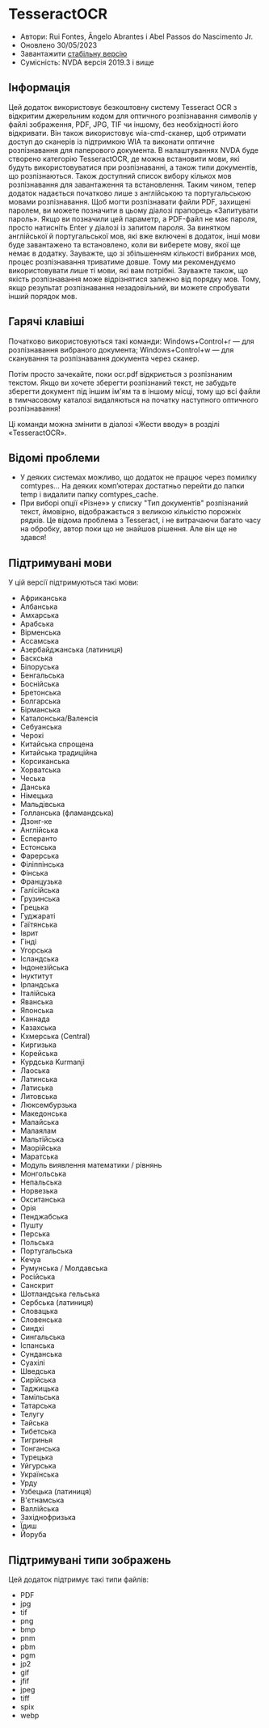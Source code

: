 # TesseractOCR


* Автори: Rui Fontes, Ângelo Abrantes і Abel Passos do Nascimento Jr.
* Оновлено 30/05/2023
* Завантажити [стабільну версію][1]
* Сумісність: NVDA версія 2019.3 і вище


## Інформація

Цей додаток використовує безкоштовну систему Tesseract OCR з відкритим джерельним кодом для оптичного розпізнавання символів у файлі зображення, PDF, JPG, TIF чи іншому, без необхідності його відкривати.
Він також використовує wia-cmd-сканер, щоб отримати доступ до сканерів із підтримкою WIA та виконати оптичне розпізнавання для паперового документа.
В налаштуваннях NVDA буде створено категорію TesseractOCR, де можна встановити мови, які будуть використовуватися при розпізнаванні, а також типи документів, що розпізнаються.
Також доступний список вибору кількох мов розпізнавання для завантаження та встановлення. Таким чином, тепер додаток надається початково лише з англійською та португальською мовами розпізнавання.
Щоб могти розпізнавати файли PDF, захищені паролем, ви можете позначити в цьому діалозі прапорець «Запитувати пароль».
Якщо ви позначили цей параметр, а PDF-файл не має пароля, просто натисніть Enter у діалозі із запитом пароля.
За винятком англійської й португальської мов, які вже включені в додаток, інші мови буде завантажено та встановлено, коли ви виберете мову, якої ще немає в додатку.
Зауважте, що зі збільшенням кількості вибраних мов, процес розпізнавання триватиме довше.
Тому ми рекомендуємо використовувати лише ті мови, які вам потрібні.
Зауважте також, що якість розпізнавання може відрізнятися залежно від порядку мов.
Тому, якщо результат розпізнавання незадовільний, ви можете спробувати інший порядок мов.


## Гарячі клавіші

Початково використовуються такі команди:
Windows+Control+r — для розпізнавання вибраного документа;
Windows+Control+w — для сканування та розпізнавання документа через сканер.

Потім просто зачекайте, поки ocr.pdf відкриється з розпізнаним текстом.
Якщо ви хочете зберегти розпізнаний текст, не забудьте зберегти документ під іншим ім'ям та в іншому місці, тому що всі файли в тимчасовому каталозі видаляються на початку наступного оптичного розпізнавання!

Ці команди можна змінити в діалозі «Жести вводу» в розділі «TesseractOCR».


## Відомі проблеми

* У деяких системах можливо, що додаток не працює через помилку comtypes...
На деяких комп’ютерах достатньо перейти до папки temp і видалити папку comtypes_cache.
* При виборі опції «Різне»» у списку "Тип документів" розпізнаний текст, ймовірно, відображається з великою кількістю порожніх рядків.
Це відома проблема з Tesseract, і не витрачаючи багато часу на обробку, автор поки що не знайшов рішення. Але він ще не здався!


## Підтримувані мови

У цій версії підтримуються такі мови:
* Африканська
* Албанська
* Амхарська
* Арабська
* Вірменська
* Ассамська
* Азербайджанська (латиниця)
* Баскська
* Білоруська
* Бенгальська
* Боснійська
* Бретонська
* Болгарська
* Бірманська
* Каталонська/Валенсія
* Себуанська
* Черокі
* Китайська спрощена
* Китайська традиційна
* Корсиканська
* Хорватська
* Чеська
* Данська
* Німецька
* Мальдівська
* Голланська (фламандська)
* Дзонг-ке
* Англійська
* Есперанто
* Естонська
* Фарерська
* Філіппінська
* Фінська
* Французька
* Галісійська
* Грузинська
* Грецька
* Гуджараті
* Гаїтянська
* Іврит
* Гінді
* Угорська
* Ісландська
* Індонезійська
* Інуктитут
* Ірландська
* Італійська
* Яванська
* Японська
* Каннада
* Казахська
* Кхмерська (Central)
* Киргизька
* Корейська
* Курдська Kurmanji
* Лаоська
* Латинська
* Латиська
* Литовська
* Люксембурзька
* Македонська
* Малайська
* Малаялам
* Мальтійська
* Маорійська
* Маратська
* Модуль виявлення математики / рівнянь
* Монгольська
* Непальська
* Норвезька
* Окситанська
* Орія
* Пенджабська
* Пушту
* Перська
* Польська
* Португальська
* Кечуа
* Румунська / Молдавська
* Російська
* Санскрит
* Шотландська гельська
* Сербська (латиниця)
* Словацька
* Словенська
* Синдхі
* Сингальська
* Іспанська
* Сунданська
* Суахілі
* Шведська
* Сирійська
* Таджицька
* Тамільська
* Татарська
* Телугу
* Тайська
* Тибетська
* Тигринья
* Тонганська
* Турецька
* Уйгурська
* Українська
* Урду
* Узбецька (латиниця)
* В'єтнамська
* Валлійська
* Західнофризька
* Їдиш
* Йоруба



## Підтримувані типи зображень

Цей додаток підтримує такі типи файлів:
* PDF
* jpg
* tif
* png
* bmp
* pnm
* pbm
* pgm
* jp2
* gif
* jfif
* jpeg
* tiff
* spix
* webp


[1]: https://github.com/ruifontes/tesseractOCR/releases/download/2023.05.30/tesseractOCR-2023.05.30.nvda-addon
